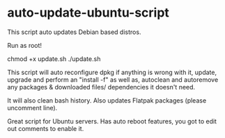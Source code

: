 # auto-update-ubuntu-script
This script auto updates Debian based distros.

Run as root!

chmod +x update.sh
./update.sh

This script will auto reconfigure dpkg if anything is wrong with it, update, upgrade and 
perform an "install -f" as well as, autoclean and autoremove any packages & downloaded files/ dependencies it doesn't need. 

It will also clean bash history. 
Also updates Flatpak packages (please uncomment line).

Great script for Ubuntu servers. Has auto reboot features, you got to edit out comments to enable it.

